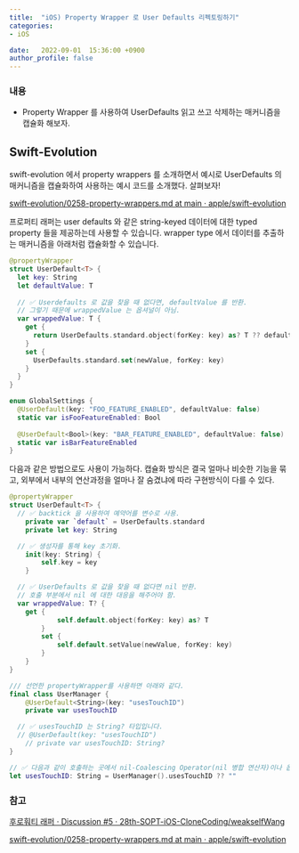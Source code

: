 ```yaml
---
title:  "iOS) Property Wrapper 로 User Defaults 리펙토링하기"
categories:
- iOS

date:   2022-09-01  15:36:00 +0900
author_profile: false
---
```

### 내용

- Property Wrapper 를 사용하여 UserDefaults 읽고 쓰고 삭제하는 매커니즘을 캡슐화 해보자.

## Swift-Evolution

swift-evolution 에서 property wrappers 를 소개하면서 예시로 UserDefaults 의 매커니즘을 캡슐화하여 사용하는 예시 코드를 소개했다. 살펴보자!

[swift-evolution/0258-property-wrappers.md at main · apple/swift-evolution](https://github.com/apple/swift-evolution/blob/main/proposals/0258-property-wrappers.md#user-defaults)

프로퍼티 래퍼는 user defaults 와 같은 string-keyed 데이터에 대한 typed property 들을 제공하는데 사용할 수 있습니다. wrapper type 에서 데이터를 추출하는 매커니즘을 아래처럼 캡슐화할 수 있습니다.

```swift
@propertyWrapper
struct UserDefault<T> {
  let key: String
  let defaultValue: T
  
  // ✅ Userdefaults 로 값을 찾을 때 없다면, defaultValue 를 반환.
  // 그렇기 때문에 wrappedValue 는 옵셔널이 아님.
  var wrappedValue: T {
    get {
      return UserDefaults.standard.object(forKey: key) as? T ?? defaultValue
    }
    set {
      UserDefaults.standard.set(newValue, forKey: key)
    }
  }
}

enum GlobalSettings {
  @UserDefault(key: "FOO_FEATURE_ENABLED", defaultValue: false)
  static var isFooFeatureEnabled: Bool
  
  @UserDefault<Bool>(key: "BAR_FEATURE_ENABLED", defaultValue: false)
  static var isBarFeatureEnabled
}
```

다음과 같은 방법으로도 사용이 가능하다. 캡슐화 방식은 결국 얼마나 비슷한 기능을 묶고, 외부에서 내부의 연산과정을 얼마나 잘 숨겼냐에 따라 구현방식이 다를 수 있다.

```swift
@propertyWrapper
struct UserDefault<T> {
  // ✅ backtick 을 사용하여 예약어를 변수로 사용.
    private var `default` = UserDefaults.standard
    private let key: String

  // ✅ 생성자를 통해 key 초기화.
    init(key: String) {
        self.key = key
    }

  // ✅ UserDefaults 로 값을 찾을 때 없다면 nil 반환.
  // 호출 부분에서 nil 에 대한 대응을 해주어야 함.
  var wrappedValue: T? {
    get {
            self.default.object(forKey: key) as? T
        }
        set {
            self.default.setValue(newValue, forKey: key)
        }
    }
}

/// 선언한 propertyWrapper를 사용하면 아래와 같다. 
final class UserManager {
    @UserDefault<String>(key: "usesTouchID") 
    private var usesTouchID

  // ✅ usesTouchID 는 String? 타입입니다.
  // @UserDefault(key: "usesTouchID") 
    // private var usesTouchID: String?
}

// ✅ 다음과 같이 호출하는 곳에서 nil-Coalescing Operator(nil 병합 연산자)이나 옵셔널 바인딩 등을 활용하여 대응할 수 있다.
let usesTouchID: String = UserManager().usesTouchID ?? ""
```

### 참고

[후로훠티 래퍼 · Discussion #5 · 28th-SOPT-iOS-CloneCoding/weakselfWang](https://github.com/28th-SOPT-iOS-CloneCoding/weakselfWang/discussions/5)

[swift-evolution/0258-property-wrappers.md at main · apple/swift-evolution](https://github.com/apple/swift-evolution/blob/main/proposals/0258-property-wrappers.md#user-defaults)
